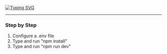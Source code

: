[![Typing SVG](https://readme-typing-svg.herokuapp.com?font=SF+Pro&size=32&duration=4000&pause=2000&color=9A9A9A&center=true&vCenter=true&width=1012&lines=Ask+Anom)](https://git.io/typing-svg)

___________


### Step by Step

1. Configure a .env file
2. Type and run "npm install"
3. Type and run "npm run dev"
